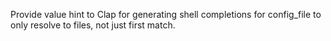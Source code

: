 Provide value hint to Clap for generating shell completions for config_file to
only resolve to files, not just first match.